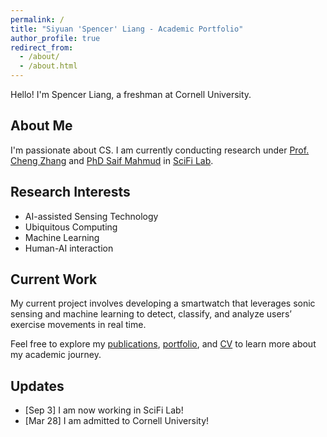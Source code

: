```yaml
---
permalink: /
title: "Siyuan 'Spencer' Liang - Academic Portfolio"
author_profile: true
redirect_from: 
  - /about/
  - /about.html
---
```


Hello! I'm Spencer Liang, a freshman at Cornell University. 

## About Me

I'm passionate about CS. I am currently conducting research under [Prof. Cheng Zhang](https://czhang.org) and [PhD Saif Mahmud](https://saif-mahmud.github.io) in [SciFi Lab](https://www.scifilab.org/). 

## Research Interests

- AI-assisted Sensing Technology
- Ubiquitous Computing
- Machine Learning
- Human-AI interaction

## Current Work

My current project involves developing a smartwatch that leverages sonic sensing and machine learning to detect, classify, and analyze users’ exercise movements in real time.

Feel free to explore my [publications](/publications/), [portfolio](/portfolio/), and [CV](/cv/) to learn more about my academic journey.

## Updates

- [Sep 3] I am now working in SciFi Lab!
- [Mar 28] I am admitted to Cornell University!

